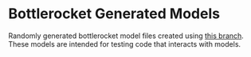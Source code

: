 # Bottlerocket Generated Models
Randomly generated bottlerocket model files created using [this branch](https://github.com/cbgbt/bottlerocket/tree/randogen).
These models are intended for testing code that interacts with models.
